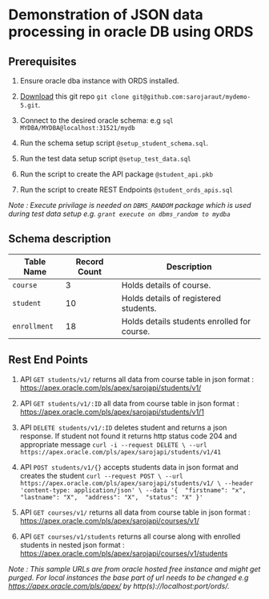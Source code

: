 # Demonstration of JSON data processing in oracle DB using ORDS


## Prerequisites

1. Ensure oracle dba instance with ORDS installed.

1. [Download](https://github.com/sarojaraut/demo-6) this git repo `git clone git@github.com:sarojaraut/mydemo-5.git`.

1. Connect to the desired oracle schema: e.g `sql MYDBA/MYDBA@localhost:31521/mydb`

1. Run the schema setup script `@setup_student_schema.sql`.

1. Run the test data setup script `@setup_test_data.sql`

1. Run the script to create the API package `@student_api.pkb`

1. Run the script to create REST Endpoints `@student_ords_apis.sql`

_Note : Execute privilage is needed on `DBMS_RANDOM` package which is used during test data setup e.g. `grant execute on dbms_random to mydba`_

## Schema description

Table Name | Record Count | Description 
--- | --- | ---
`course`| 3 | Holds details of course.
`student`| 10 | Holds details of registered students.
`enrollment` | 18 | Holds details students enrolled for course.

## Rest End Points

1. API `GET students/v1/` returns all data from course table in json format : https://apex.oracle.com/pls/apex/sarojapi/students/v1/

1. API `GET students/v1/:ID` all data from course table in json format : https://apex.oracle.com/pls/apex/sarojapi/students/v1/1

1. API `DELETE students/v1/:ID` deletes student and returns a json response. If student not found it returns http status code 204 and appropriate message 
`curl -i --request DELETE \
  --url https://apex.oracle.com/pls/apex/sarojapi/students/v1/41`

1. API `POST students/v1/{}` accepts students data in json format and creates the student 
`curl --request POST \
  --url https://apex.oracle.com/pls/apex/sarojapi/students/v1/ \
  --header 'content-type: application/json' \
  --data '{ 
	"firstname": "x", 
	"lastname": "X", 
	"address": "X", 
	"status": "X"
}'`

1. API `GET courses/v1/` returns all data from course table in json format : https://apex.oracle.com/pls/apex/sarojapi/courses/v1/


1. API `GET courses/v1/students` returns all course along with enrolled students in nested json format : https://apex.oracle.com/pls/apex/sarojapi/courses/v1/students 

_Note : This sample URLs are from oracle hosted free instance and might get purged. For local instances the base part of url needs to be changed e.g https://apex.oracle.com/pls/apex/ by http(s)://localhost:port/ords/._
